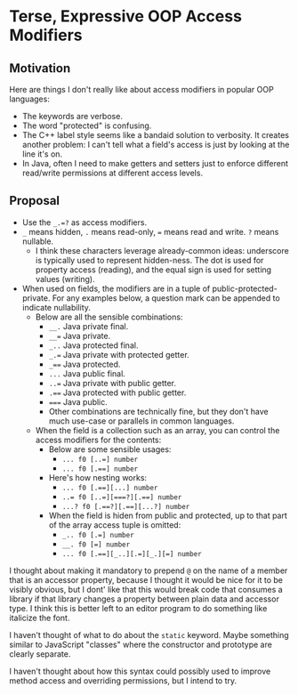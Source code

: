 
# Terse, Expressive OOP Access Modifiers

## Motivation

Here are things I don't really like about access modifiers in popular OOP languages:

- The keywords are verbose.
- The word "protected" is confusing.
- The C++ label style seems like a bandaid solution to verbosity. It creates another problem: I can't tell what a field's access is just by looking at the line it's on.
- In Java, often I need to make getters and setters just to enforce different read/write permissions at different access levels.

## Proposal

- Use the `_.=?` as access modifiers.
- `_` means hidden, `.` means read-only, `=` means read and write. `?` means nullable.
  - I think these characters leverage already-common ideas: underscore is typically used to represent hidden-ness. The dot is used for property access (reading), and the equal sign is used for setting values (writing).
- When used on fields, the modifiers are in a tuple of public-protected-private. For any examples below, a question mark can be appended to indicate nullability.
  - Below are all the sensible combinations:
    - `__.` Java private final.
    - `__=` Java private.
    - `_..` Java protected final.
    - `_.=` Java private with protected getter.
    - `_==` Java protected.
    - `...` Java public final.
    - `..=` Java private with public getter.
    - `.==` Java protected with public getter.
    - `===` Java public.
    - Other combinations are technically fine, but they don't have much use-case or parallels in common languages.
  - When the field is a collection such as an array, you can control the access modifiers for the contents:
    - Below are some sensible usages:
      - `... f0 [..=] number`
      - `... f0 [.==] number`
    - Here's how nesting works:
      - `... f0 [.==][...] number`
      - `..= f0 [..=][===?][.==] number`
      - `...? f0 [.==?][.==][...?] number`
    - When the field is hiden from public and protected, up to that part of the array access tuple is omitted:
      - `_.. f0 [.=] number`
      - `__. f0 [=] number`
      - `... f0 [.==][_..][.=][_.][=] number`

I thought about making it mandatory to prepend `@` on the name of a member that is an accessor property, because I thought it would be nice for it to be visibly obvious, but I dont' like that this would break code that consumes a library if that library changes a property between plain data and accessor type. I think this is better left to an editor program to do something like italicize the font.

I haven't thought of what to do about the `static` keyword. Maybe something similar to JavaScript "classes" where the constructor and prototype are clearly separate.

I haven't thought about how this syntax could possibly used to improve method access and overriding permissions, but I intend to try.


